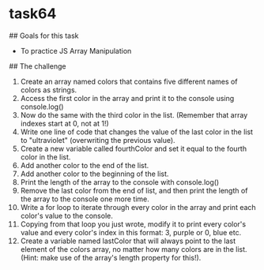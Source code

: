 # task64

## Goals for this task
- To practice JS Array Manipulation

## The challenge
1. Create an array named colors that contains five different names of colors as strings.
2. Access the first color in the array and print it to the console using console.log()
3. Now do the same with the third color in the list. (Remember that array indexes start at 0, not at 1!)
4. Write one line of code that changes the value of the last color in the list to "ultraviolet" (overwriting the previous value).
5. Create a new variable called fourthColor and set it equal to the fourth color in the list.
6. Add another color to the end of the list.
7. Add another color to the beginning of the list.
8. Print the length of the array to the console with console.log()
9. Remove the last color from the end of list, and then print the length of the array to the console one more time.
10. Write a for loop to iterate through every color in the array and print each color's value to the console.
11. Copying from that loop you just wrote, modify it to print every color's value and every color's index in this format: 3, purple or 0, blue etc.
12. Create a variable named lastColor that will always point to the last element of the colors array, no matter how many colors are in the list. (Hint: make use of the array's length property for this!).

